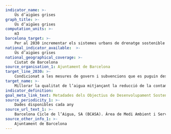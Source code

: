 ```yaml
---
indicator_name: >-
    Ús d’aigües grises 
graph_title: >-
    Ús d’aigües grises 
computation_units: >-
    m3
barcelona_target: >-
    Per al 2030 incrementar els sistemes urbans de drenatge sostenible i l’aprofitament de les aigües freàtiques
national_indicator_available:  >-
    Ús d’aigües grises 
national_geographical_coverage: >-
    Ciutat de Barcelona
source_organisation_1: Ajuntament de Barcelona
target_line_2030: >-
    Condicionat a les mesures de govern i subvencions que es puguin desenvolupar en àmbit domèstic, industrial i comercial
target_name: >-
    Millorar la qualitat de l’aigua mitjançant la reducció de la contaminació, l’eliminació dels abocaments i la reducció al mínim de la descàrrega de materials i productes químics perillosos, la reducció a la meitat del percentatge d’aigües residuals sense tractar, i un augment substancial a escala mundial del reciclat i de la reutilització en condicions de seguretat
indicator_definition:
goal_meta_link_text: Metadades dels Objectius de Desenvolupament Sostenible de les Nacions Unides (pdf 894kB)
source_periodicity_1: >-
    Dades disponibles cada any
source_url_text_1: >-
    Barcelona Cicle de l’Aigua, SA (BCASA). Àrea de Medi Ambient i Serveis Urbans
source_other_info_1: >-
    Ajuntament de Barcelona
---
```


